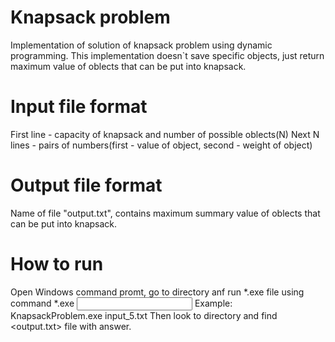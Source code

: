 # Knapsack problem
Implementation of solution of knapsack problem using dynamic programming. This implementation doesn`t save specific objects, just return maximum value of oblects that can be put into knapsack.
# Input file format
First line - capacity of knapsack and number of possible oblects(N)
Next N lines - pairs of numbers(first - value of object, second - weight of object)
# Output file format
Name of file "output.txt", contains maximum summary value of oblects that can be put into knapsack.
# How to run
Open Windows command promt, go to <test> directory anf run *.exe file using command *.exe <input file name>
Example: KnapsackProblem.exe input_5.txt
Then look to directory and find <output.txt> file with answer.
